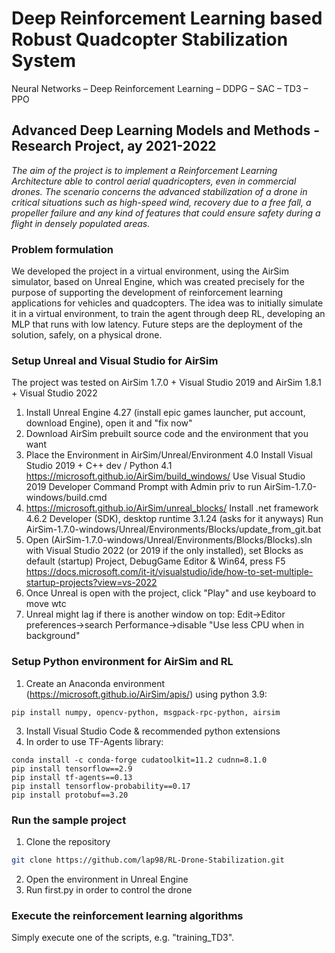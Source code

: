 # Deep Reinforcement Learning based Robust Quadcopter Stabilization System
Neural Networks – Deep Reinforcement Learning – DDPG – SAC – TD3 – PPO
## Advanced Deep Learning Models and Methods - Research Project, ay 2021-2022

<em>The aim of the project is to implement a Reinforcement Learning Architecture able to control aerial quadricopters, even in commercial drones.
The scenario concerns the advanced stabilization of a drone in critical situations such as high-speed wind, recovery due to a free fall, a propeller failure and any kind of features that could ensure safety during a flight in densely populated areas.</em>

### Problem formulation

We developed the project in a virtual environment, using the AirSim simulator, based on Unreal Engine, which was created precisely for the purpose of supporting the development of reinforcement learning applications for vehicles and quadcopters.
The idea was to initially simulate it in a virtual environment, to train the agent through deep RL, developing an MLP that runs with low latency.
Future steps are the deployment of the solution, safely, on a physical drone.

### Setup Unreal and Visual Studio for AirSim

The project was tested on AirSim 1.7.0 + Visual Studio 2019 and AirSim 1.8.1 + Visual Studio 2022
1.	Install Unreal Engine 4.27 (install epic games launcher, put account, download Engine), open it and "fix now"
2.	Download AirSim prebuilt source code and the environment that you want
3.	Place the Environment in AirSim/Unreal/Environment
4.0	Install Visual Studio 2019 + C++ dev / Python
4.1	https://microsoft.github.io/AirSim/build_windows/
	Use Visual Studio 2019 Developer Command Prompt with Admin priv to run AirSim-1.7.0-windows/build.cmd
5.	https://microsoft.github.io/AirSim/unreal_blocks/
	Install .net framework 4.6.2 Developer (SDK), desktop runtime 3.1.24 (asks for it anyways)
	Run AirSim-1.7.0-windows/Unreal/Environments/Blocks/update_from_git.bat
6.	Open (AirSim-1.7.0-windows/Unreal/Environments/Blocks/Blocks).sln with Visual Studio 2022 (or 2019 if the only installed), set Blocks as default (startup) Project, 	DebugGame Editor & Win64, press F5
	https://docs.microsoft.com/it-it/visualstudio/ide/how-to-set-multiple-startup-projects?view=vs-2022
7.	Once Unreal is open with the project, click "Play" and use keyboard to move wtc
8.	Unreal might lag if there is another window on top: Edit->Editor preferences->search Performance->disable "Use less CPU when in background"

### Setup Python environment for AirSim and RL

1. Create an Anaconda environment (https://microsoft.github.io/AirSim/apis/) using python 3.9:
```
pip install numpy, opencv-python, msgpack-rpc-python, airsim
```
3. Install Visual Studio Code & recommended python extensions
4. In order to use TF-Agents library:
```
conda install -c conda-forge cudatoolkit=11.2 cudnn=8.1.0
pip install tensorflow==2.9
pip install tf-agents==0.13
pip install tensorflow-probability==0.17
pip install protobuf==3.20
```

### Run the sample project

1. Clone the repository
```bash
git clone https://github.com/lap98/RL-Drone-Stabilization.git
```
2. Open the environment in Unreal Engine
3. Run first.py in order to control the drone

### Execute the reinforcement learning algorithms

Simply execute one of the scripts, e.g. "training_TD3".
